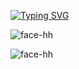 [![Typing SVG](https://readme-typing-svg.demolab.com/?lines=A+dyscalculic;Trying+to+develop+stuff)](https://git.io/typing-svg)

![face-hh](https://github-readme-stats.vercel.app/api?username=cprime0916&show_icons=true&theme=tokyonight&hide=["issues"])

![face-hh](https://github-readme-stats.vercel.app/api/top-langs?username=cprime0916&show_icons=true&theme=tokyonight&layout=compact)
